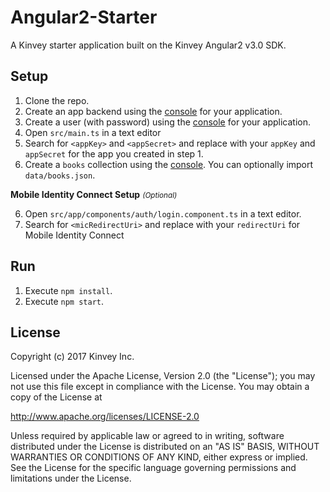 # Angular2-Starter
A Kinvey starter application built on the Kinvey Angular2 v3.0 SDK.

## Setup

1. Clone the repo.
2. Create an app backend using the [console](http://console.kinvey.com) for your application.
2. Create a user (with password) using the [console](http://console.kinvey.com) for your application.
3. Open `src/main.ts` in a text editor
4. Search for `<appKey>` and `<appSecret>` and replace with your `appKey` and `appSecret` for the app you created in step 1.
5. Create a `books` collection using the [console](http://console.kinvey.com). You can optionally import `data/books.json`.

**Mobile Identity Connect Setup** *<small>(Optional)</small>*

6. Open `src/app/components/auth/login.component.ts` in a text editor.
7. Search for `<micRedirectUri>` and replace with your `redirectUri` for Mobile Identity Connect

## Run

1. Execute `npm install`.
2. Execute `npm start`.

## License

Copyright (c) 2017 Kinvey Inc.

Licensed under the Apache License, Version 2.0 (the "License"); you may not use this file except
in compliance with the License. You may obtain a copy of the License at

 http://www.apache.org/licenses/LICENSE-2.0

Unless required by applicable law or agreed to in
writing, software distributed under the License
is distributed on an "AS IS" BASIS, WITHOUT WARRANTIES OR CONDITIONS OF ANY KIND, either express
or implied. See the License for the specific language governing permissions and limitations under
the License.

